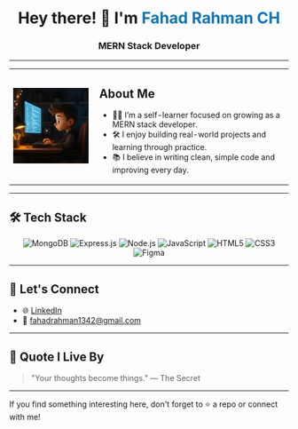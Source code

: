<h1 align="center">Hey there! 👋 I'm <span style="color:#0e75b6;">Fahad Rahman CH</span></h1>
<h3 align="center">MERN Stack Developer</h3>

---

<table>
  <tr>
    <td>
      <img src="https://github.com/fahadrahmanch/fahadrahmanch/blob/main/ChatGPT%20Image%20May%2023%2C%202025%2C%2004_53_26%20PM.jpg" alt="Anime Boy Coding" width="220" />
    </td>
    <td style="vertical-align: top; padding-left: 12px;">
      <h2>About Me</h2>

   <ul>
  <li>🧑‍💻 I’m a self-learner focused on growing as a MERN stack developer.</li>
  <li>🛠️ I enjoy building real-world projects and learning through practice.</li>
  <li>📚 I believe in writing clean, simple code and improving every day.</li>
</ul>
</td>
  </tr>
</table>

---

## 🛠 Tech Stack

<div align="center">

![MongoDB](https://img.shields.io/badge/-MongoDB-4EA94B?style=for-the-badge&logo=mongodb&logoColor=white)
![Express.js](https://img.shields.io/badge/-Express.js-000000?style=for-the-badge&logo=express&logoColor=white)
![Node.js](https://img.shields.io/badge/-Node.js-339933?style=for-the-badge&logo=node.js&logoColor=white)
![JavaScript](https://img.shields.io/badge/-JavaScript-F7DF1E?style=for-the-badge&logo=javascript&logoColor=black)
![HTML5](https://img.shields.io/badge/-HTML5-E34F26?style=for-the-badge&logo=html5&logoColor=white)
![CSS3](https://img.shields.io/badge/-CSS3-1572B6?style=for-the-badge&logo=css3&logoColor=white)
![Figma](https://img.shields.io/badge/-Figma-F24E1E?style=for-the-badge&logo=figma&logoColor=white)

</div>

---

## 🤝 Let's Connect

- 🌐 [LinkedIn](https://www.linkedin.com/in/fahad-rahman-ch-225195317/)
- 📧 fahadrahman1342@gmail.com

---

## 🧠 Quote I Live By
> "Your thoughts become things." — The Secret

---

If you find something interesting here, don't forget to ⭐ a repo or connect with me!
